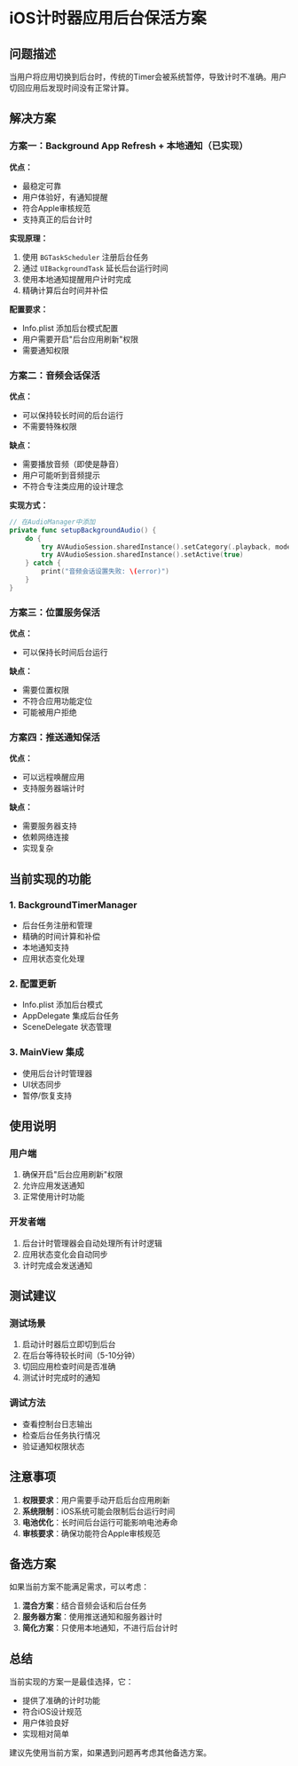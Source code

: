 # iOS计时器应用后台保活方案

## 问题描述
当用户将应用切换到后台时，传统的Timer会被系统暂停，导致计时不准确。用户切回应用后发现时间没有正常计算。

## 解决方案

### 方案一：Background App Refresh + 本地通知（已实现）

**优点：**
- 最稳定可靠
- 用户体验好，有通知提醒
- 符合Apple审核规范
- 支持真正的后台计时

**实现原理：**
1. 使用 `BGTaskScheduler` 注册后台任务
2. 通过 `UIBackgroundTask` 延长后台运行时间
3. 使用本地通知提醒用户计时完成
4. 精确计算后台时间并补偿

**配置要求：**
- Info.plist 添加后台模式配置
- 用户需要开启"后台应用刷新"权限
- 需要通知权限

### 方案二：音频会话保活

**优点：**
- 可以保持较长时间的后台运行
- 不需要特殊权限

**缺点：**
- 需要播放音频（即使是静音）
- 用户可能听到音频提示
- 不符合专注类应用的设计理念

**实现方式：**
```swift
// 在AudioManager中添加
private func setupBackgroundAudio() {
    do {
        try AVAudioSession.sharedInstance().setCategory(.playback, mode: .default, options: [.mixWithOthers])
        try AVAudioSession.sharedInstance().setActive(true)
    } catch {
        print("音频会话设置失败: \(error)")
    }
}
```

### 方案三：位置服务保活

**优点：**
- 可以保持长时间后台运行

**缺点：**
- 需要位置权限
- 不符合应用功能定位
- 可能被用户拒绝

### 方案四：推送通知保活

**优点：**
- 可以远程唤醒应用
- 支持服务器端计时

**缺点：**
- 需要服务器支持
- 依赖网络连接
- 实现复杂

## 当前实现的功能

### 1. BackgroundTimerManager
- 后台任务注册和管理
- 精确的时间计算和补偿
- 本地通知支持
- 应用状态变化处理

### 2. 配置更新
- Info.plist 添加后台模式
- AppDelegate 集成后台任务
- SceneDelegate 状态管理

### 3. MainView 集成
- 使用后台计时管理器
- UI状态同步
- 暂停/恢复支持

## 使用说明

### 用户端
1. 确保开启"后台应用刷新"权限
2. 允许应用发送通知
3. 正常使用计时功能

### 开发者端
1. 后台计时管理器会自动处理所有计时逻辑
2. 应用状态变化会自动同步
3. 计时完成会发送通知

## 测试建议

### 测试场景
1. 启动计时器后立即切到后台
2. 在后台等待较长时间（5-10分钟）
3. 切回应用检查时间是否准确
4. 测试计时完成时的通知

### 调试方法
- 查看控制台日志输出
- 检查后台任务执行情况
- 验证通知权限状态

## 注意事项

1. **权限要求**：用户需要手动开启后台应用刷新
2. **系统限制**：iOS系统可能会限制后台运行时间
3. **电池优化**：长时间后台运行可能影响电池寿命
4. **审核要求**：确保功能符合Apple审核规范

## 备选方案

如果当前方案不能满足需求，可以考虑：

1. **混合方案**：结合音频会话和后台任务
2. **服务器方案**：使用推送通知和服务器计时
3. **简化方案**：只使用本地通知，不进行后台计时

## 总结

当前实现的方案一是最佳选择，它：
- 提供了准确的计时功能
- 符合iOS设计规范
- 用户体验良好
- 实现相对简单

建议先使用当前方案，如果遇到问题再考虑其他备选方案。
